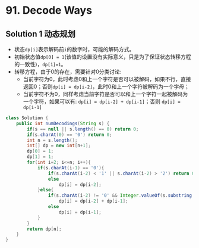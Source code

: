 # 91. Decode Ways

## Solution 1 动态规划

- 状态`dp[i]`表示解码前`i`的数字时，可能的解码方式。
- 初始状态值`dp[0] = 1`(该值的设置没有实际意义，只是为了保证状态转移方程的一致性)，`dp[1]=1`。
- 转移方程，由于0的存在，需要针对0分类讨论:
  - 当前字符为0，此时考虑0和上一个字符是否可以被解码，如果不行，直接返回0；否则`dp[i] = dp[i-2]`，此时0和上一个字符被解码为一个字母；
  - 当前字符不为0，同样考虑当前字符是否可以和上一个字符一起被解码为一个字符，如果可以有: `dp[i] = dp[i-2] + dp[i-1]`；否则 `dp[i] = dp[i-1]`

```java
class Solution {
    public int numDecodings(String s) {
        if(s == null || s.length() == 0) return 0;
        if(s.charAt(0) == '0') return 0;
        int n = s.length();
        int[] dp = new int[n+1];
        dp[0] = 1;
        dp[1] = 1;
        for(int i=2; i<=n; i++){
            if(s.charAt(i-1) == '0'){
                if(s.charAt(i-2) < '1' || s.charAt(i-2) > '2') return 0;
                else
                    dp[i] = dp[i-2];
            }else{
                if(s.charAt(i-2) != '0' && Integer.valueOf(s.substring(i-2, i)) <= 26)
                    dp[i] = dp[i-2] + dp[i-1];
                else
                    dp[i] = dp[i-1];
            }
        }
        return dp[n];
    }
}
```

